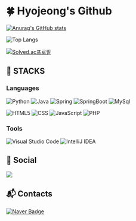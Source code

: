 # :four_leaf_clover: Hyojeong's Github

[![Anurag's GitHub stats](https://github-readme-stats.vercel.app/api?username=world-dv&show_icons=true&theme=tokyonight)](https://github.com/world-dv/github-readme-stats)

![Top Langs](https://github-readme-stats.vercel.app/api/top-langs/?username=world-dv&layout=compact&theme=tokyonight)

[![Solved.ac프로필](http://mazassumnida.wtf/api/v2/generate_badge?boj=lhk4107)](https://solved.ac/lhk4107)

## :rocket: STACKS
### Languages
![Python](https://img.shields.io/badge/Python-3776AB?style=for-the-badge&logo=Python&logoColor=white)
![Java](https://img.shields.io/badge/Java-ED8B00?style=for-the-badge&logo=openjdk&logoColor=white)
![Spring](https://img.shields.io/badge/spring-6DB33F?&style=for-the-badge&logo=spring&logoColor=white)
![SpringBoot](https://img.shields.io/badge/Spring%20Boot-6DB33F?style=for-the-badge&logo=Spring%20Boot&logoColor=black)
![MySql](https://img.shields.io/badge/mysql-4479A1.svg?&style=for-the-badge&logo=mysql&logoColor=white)

![HTML5](https://img.shields.io/badge/html5-E34F26.svg?&style=for-the-badge&logo=html5&logoColor=white)
![CSS](https://img.shields.io/badge/css-1572B6.svg?&style=for-the-badge&logo=css3&logoColor=white)
![JavaScript](https://img.shields.io/badge/JavaScript-F7DF1E.svg?&style=for-the-badge&logo=JavaScript&logoColor=white)
![PHP](https://img.shields.io/badge/PHP-777BB4.svg?&style=for-the-badge&logo=PHP&logoColor=white)

### Tools
![Visual Studio Code](https://img.shields.io/badge/Visual%20Studio%20Code-007ACC.svg?&style=for-the-badge&logo=Visual%20Studio%20Code&logoColor=white)
![IntelliJ IDEA](https://img.shields.io/badge/IntelliJ%20IDEA-000000.svg?&style=for-the-badge&logo=IntelliJ%20IDEA&logoColor=white)

## :rainbow: Social
<a href="https://velog.io/@yumya47" target="_blank"><img src="https://img.shields.io/badge/velog-20C997?style=for-the-badge&logo=velog&logoColor=white"/></a>

## :mailbox_with_mail: Contacts
[![Naver Badge](https://img.shields.io/badge/Naver-03C75A?style=flat-square&logo=Naver&logoColor=white&link=mailto:goodforx0147@naver.com)](mailto:yumya47@gmail.com)

